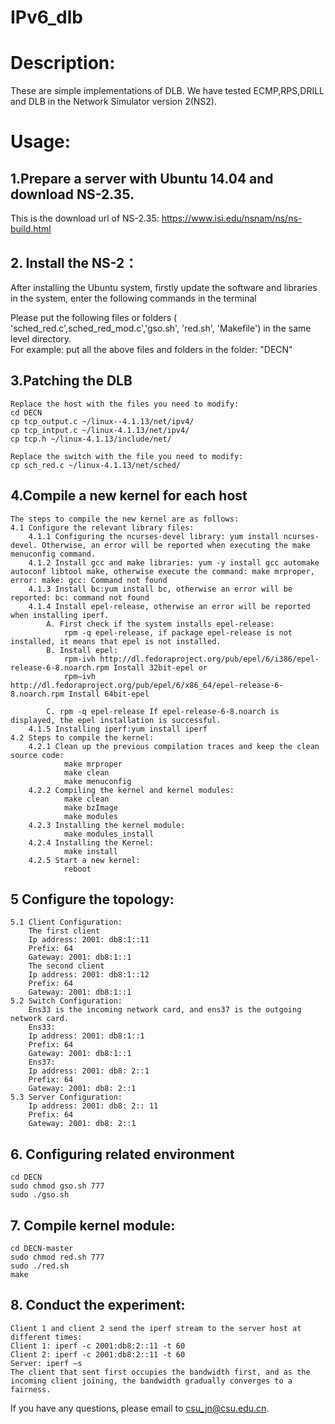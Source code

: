 # IPv6_dlb

# Description: 
  
These are simple implementations of DLB.
We have tested ECMP,RPS,DRILL and DLB in the Network Simulator version 2(NS2).


# Usage:

## 1.Prepare a server with Ubuntu 14.04 and download NS-2.35.
This is the download url of NS-2.35: https://www.isi.edu/nsnam/ns/ns-build.html

## 2. Install the NS-2： 
After installing the Ubuntu system, firstly update the software and libraries in the system, enter the following commands in the terminal



Please put the following files or folders  ( 'sched_red.c',sched_red_mod.c','gso.sh', 'red.sh', 'Makefile')  in the same level directory.  
For example: put all the above files and folders in the folder: "DECN"

## 3.Patching the DLB
	Replace the host with the files you need to modify:
	cd DECN
	cp tcp_output.c ~/linux--4.1.13/net/ipv4/
	cp tcp_intput.c ~/linux-4.1.13/net/ipv4/
	cp tcp.h ~/linux-4.1.13/include/net/

	Replace the switch with the file you need to modify:
	cp sch_red.c ~/linux-4.1.13/net/sched/
	
## 4.Compile a new kernel for each host
	The steps to compile the new kernel are as follows:
	4.1 Configure the relevant library files:
		4.1.1 Configuring the ncurses-devel library: yum install ncurses-devel. Otherwise, an error will be reported when executing the make menuconfig command.
		4.1.2 Install gcc and make libraries: yum -y install gcc automake autoconf libtool make, otherwise execute the command: make mrproper, error: make: gcc: Command not found
		4.1.3 Install bc:yum install bc, otherwise an error will be reported: bc: command not found
		4.1.4 Install epel-release, otherwise an error will be reported when installing iperf.
			A. First check if the system installs epel-release:
				rpm -q epel-release, if package epel-release is not installed, it means that epel is not installed.
			B. Install epel:
				rpm-ivh http://dl.fedoraproject.org/pub/epel/6/i386/epel-release-6-8.noarch.rpm Install 32bit-epel or
				rpm–ivh http://dl.fedoraproject.org/pub/epel/6/x86_64/epel-release-6-8.noarch.rpm Install 64bit-epel

			C. rpm -q epel-release If epel-release-6-8.noarch is displayed, the epel installation is successful.
		4.1.5 Installing iperf:yum install iperf
	4.2 Steps to compile the kernel:
		4.2.1 Clean up the previous compilation traces and keep the clean source code:
				make mrproper
				make clean
				make menuconfig
		4.2.2 Compiling the kernel and kernel modules:
				make clean
				make bzImage
				make modules
		4.2.3 Installing the kernel module:
				make modules_install
		4.2.4 Installing the Kernel:
				make install
		4.2.5 Start a new kernel:
				reboot

## 5 Configure the topology:
	5.1 Client Configuration:
		The first client
		Ip address: 2001: db8:1::11
		Prefix: 64
		Gateway: 2001: db8:1::1
		The second client
		Ip address: 2001: db8:1::12
		Prefix: 64
		Gateway: 2001: db8:1::1
	5.2 Switch Configuration:
		Ens33 is the incoming network card, and ens37 is the outgoing network card.
		Ens33:
		Ip address: 2001: db8:1::1
		Prefix: 64
		Gateway: 2001: db8:1::1
		Ens37:
		Ip address: 2001: db8: 2::1
		Prefix: 64
		Gateway: 2001: db8: 2::1
	5.3 Server Configuration:
		Ip address: 2001: db8: 2:: 11
		Prefix: 64
		Gateway: 2001: db8: 2::1

## 6. Configuring related environment
	cd DECN
	sudo chmod gso.sh 777
	sudo ./gso.sh
	
## 7. Compile kernel module:
	cd DECN-master
	sudo chmod red.sh 777
	sudo ./red.sh
	make
    
## 8. Conduct the experiment:
	Client 1 and client 2 send the iperf stream to the server host at different times:
	Client 1: iperf -c 2001:db8:2::11 -t 60
	Client 2: iperf -c 2001:db8:2::11 -t 60
	Server: iperf –s
	The client that sent first occupies the bandwidth first, and as the incoming client joining, the bandwidth gradually converges to a fairness.
		
		
If you have any questions, please email to csu_jn@csu.edu.cn. 
